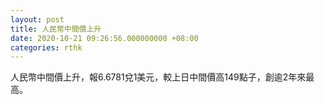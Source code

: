 ```yaml
---
layout: post
title: 人民幣中間價上升
date: 2020-10-21 09:26:56.000000000 +08:00
categories: rthk
---
```


人民幣中間價上升，報6.6781兌1美元，較上日中間價高149點子，創逾2年來最高。
